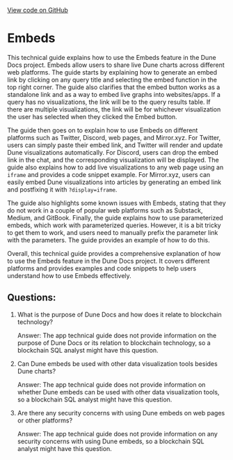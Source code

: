 [View code on GitHub](https://dune.com/blob/master/app\visualizations\embeds.md)

# Embeds

This technical guide explains how to use the Embeds feature in the Dune Docs project. Embeds allow users to share live Dune charts across different web platforms. The guide starts by explaining how to generate an embed link by clicking on any query title and selecting the embed function in the top right corner. The guide also clarifies that the embed button works as a standalone link and as a way to embed live graphs into websites/apps. If a query has no visualizations, the link will be to the query results table. If there are multiple visualizations, the link will be for whichever visualization the user has selected when they clicked the Embed button.

The guide then goes on to explain how to use Embeds on different platforms such as Twitter, Discord, web pages, and Mirror.xyz. For Twitter, users can simply paste their embed link, and Twitter will render and update Dune visualizations automatically. For Discord, users can drop the embed link in the chat, and the corresponding visualization will be displayed. The guide also explains how to add live visualizations to any web page using an `iframe` and provides a code snippet example. For Mirror.xyz, users can easily embed Dune visualizations into articles by generating an embed link and postfixing it with `?display=iframe`.

The guide also highlights some known issues with Embeds, stating that they do not work in a couple of popular web platforms such as Substack, Medium, and GitBook. Finally, the guide explains how to use parameterized embeds, which work with parameterized queries. However, it is a bit tricky to get them to work, and users need to manually prefix the parameter link with the parameters. The guide provides an example of how to do this.

Overall, this technical guide provides a comprehensive explanation of how to use the Embeds feature in the Dune Docs project. It covers different platforms and provides examples and code snippets to help users understand how to use Embeds effectively.
## Questions: 
 1. What is the purpose of Dune Docs and how does it relate to blockchain technology?
    
    Answer: The app technical guide does not provide information on the purpose of Dune Docs or its relation to blockchain technology, so a blockchain SQL analyst might have this question.

2. Can Dune embeds be used with other data visualization tools besides Dune charts?
    
    Answer: The app technical guide does not provide information on whether Dune embeds can be used with other data visualization tools, so a blockchain SQL analyst might have this question.

3. Are there any security concerns with using Dune embeds on web pages or other platforms?
    
    Answer: The app technical guide does not provide information on any security concerns with using Dune embeds, so a blockchain SQL analyst might have this question.